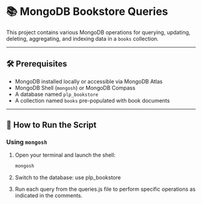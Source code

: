 # 📚 MongoDB Bookstore Queries

This project contains various MongoDB operations for querying, updating, deleting, aggregating, and indexing data in a `books` collection.

---

## 🛠️ Prerequisites

- MongoDB installed locally or accessible via MongoDB Atlas  
- MongoDB Shell (`mongosh`) or MongoDB Compass  
- A database named `plp_bookstore`  
- A collection named `books` pre-populated with book documents  

---

## 🚀 How to Run the Script

### Using `mongosh`

1. Open your terminal and launch the shell:
   ```bash
   mongosh

2. Switch to the database:
   use plp_bookstore

3. Run each query from the queries.js file to perform specific operations as indicated in the comments.